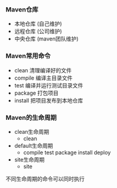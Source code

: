 ### Maven仓库

+ 本地仓库 (自己维护)
+ 远程仓库 (公司维护)
+ 中央仓库 (maven团队维护)

### Maven常用命令

+ clean 清理编译好的文件
+ compile 编译主目录文件
+ test 编译并运行测试目录文件
+ package 打包项目
+ install 把项目发布到本地仓库

### Maven的生命周期

+ clean生命周期
  + clean
+ default生命周期
  + compile test package install deploy
+ site生命周期
  + site

不同生命周期的命令可以同时执行
